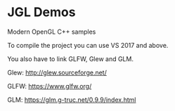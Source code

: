 # JGL Demos
Modern OpenGL C++ samples

To compile the project you can use VS 2017 and above.

You also have to link GLFW, Glew and GLM.

Glew:
http://glew.sourceforge.net/

GLFW:
https://www.glfw.org/

GLM:
https://glm.g-truc.net/0.9.9/index.html
